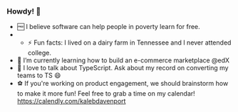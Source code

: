 ### Howdy! 👋

<!--
**kalebjdavenport/kalebjdavenport** is a ✨ _special_ ✨ repository because its `README.md` (this file) appears on your GitHub profile.

Here are some ideas to get you started:

-->

 - 🆓 I believe software can help people in poverty learn for free.
 -  - ⚡ Fun facts: I lived on a dairy farm in Tennessee and I never attended college.
 - 🌱 I’m currently learning how to build an e-commerce marketplace @edX
 - 💬 I love to talk about TypeScript. Ask about my record on converting my teams to TS 😄
 - ⚽ If you're working on product engagement, we should brainstorm how to make it more fun! Feel free to grab a time on my calendar! https://calendly.com/kalebdavenport

